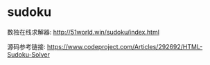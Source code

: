 # sudoku

数独在线求解器: http://51world.win/sudoku/index.html

源码参考链接: https://www.codeproject.com/Articles/292692/HTML-Sudoku-Solver
